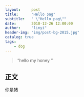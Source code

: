 ```yaml
---
layout:     post
title:      "Hello pag"
subtitle:   " \"Hello pag\""
date:       2018-12-26 12:00:00
author:     "linyi"
header-img: "img/post-bg-2015.jpg"
catalog: true
tags:
    - dog
---
```


> “hello my honey ”


## 正文

你是猪
